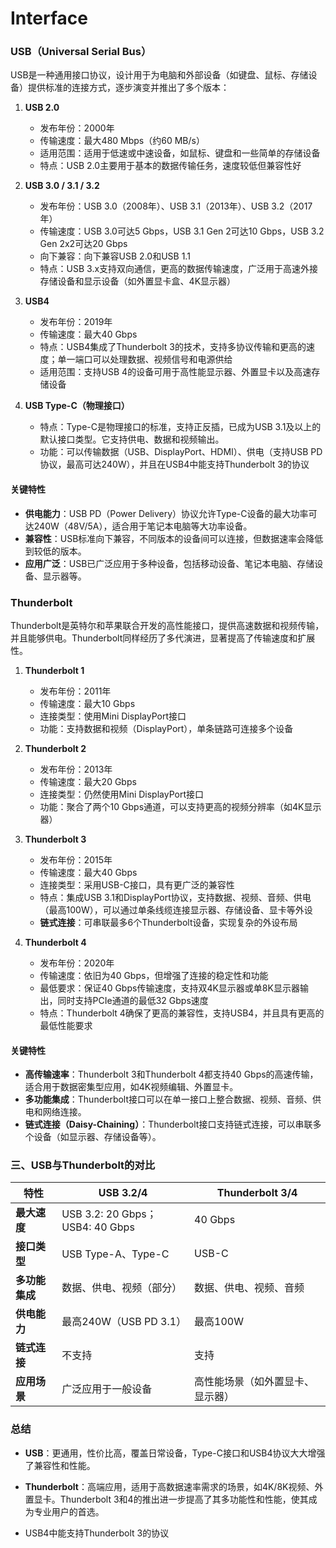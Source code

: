 # Interface

### USB（Universal Serial Bus）

USB是一种通用接口协议，设计用于为电脑和外部设备（如键盘、鼠标、存储设备）提供标准的连接方式，逐步演变并推出了多个版本：

1. **USB 2.0**
   - 发布年份：2000年
   - 传输速度：最大480 Mbps（约60 MB/s）
   - 适用范围：适用于低速或中速设备，如鼠标、键盘和一些简单的存储设备
   - 特点：USB 2.0主要用于基本的数据传输任务，速度较低但兼容性好

2. **USB 3.0 / 3.1 / 3.2**
   - 发布年份：USB 3.0（2008年）、USB 3.1（2013年）、USB 3.2（2017年）
   - 传输速度：USB 3.0可达5 Gbps，USB 3.1 Gen 2可达10 Gbps，USB 3.2 Gen 2x2可达20 Gbps
   - 向下兼容：向下兼容USB 2.0和USB 1.1
   - 特点：USB 3.x支持双向通信，更高的数据传输速度，广泛用于高速外接存储设备和显示设备（如外置显卡盒、4K显示器）

3. **USB4**
   - 发布年份：2019年
   - 传输速度：最大40 Gbps
   - 特点：USB4集成了Thunderbolt 3的技术，支持多协议传输和更高的速度；单一端口可以处理数据、视频信号和电源供给
   - 适用范围：支持USB 4的设备可用于高性能显示器、外置显卡以及高速存储设备

4. **USB Type-C（物理接口）**
   - 特点：Type-C是物理接口的标准，支持正反插，已成为USB 3.1及以上的默认接口类型。它支持供电、数据和视频输出。
   - 功能：可以传输数据（USB、DisplayPort、HDMI）、供电（支持USB PD协议，最高可达240W），并且在USB4中能支持Thunderbolt 3的协议

#### 关键特性
   - **供电能力**：USB PD（Power Delivery）协议允许Type-C设备的最大功率可达240W（48V/5A），适合用于笔记本电脑等大功率设备。
   - **兼容性**：USB标准向下兼容，不同版本的设备间可以连接，但数据速率会降低到较低的版本。
   - **应用广泛**：USB已广泛应用于多种设备，包括移动设备、笔记本电脑、存储设备、显示器等。

### Thunderbolt

Thunderbolt是英特尔和苹果联合开发的高性能接口，提供高速数据和视频传输，并且能够供电。Thunderbolt同样经历了多代演进，显著提高了传输速度和扩展性。

1. **Thunderbolt 1**
   - 发布年份：2011年
   - 传输速度：最大10 Gbps
   - 连接类型：使用Mini DisplayPort接口
   - 功能：支持数据和视频（DisplayPort），单条链路可连接多个设备

2. **Thunderbolt 2**
   - 发布年份：2013年
   - 传输速度：最大20 Gbps
   - 连接类型：仍然使用Mini DisplayPort接口
   - 功能：聚合了两个10 Gbps通道，可以支持更高的视频分辨率（如4K显示器）

3. **Thunderbolt 3**
   - 发布年份：2015年
   - 传输速度：最大40 Gbps
   - 连接类型：采用USB-C接口，具有更广泛的兼容性
   - 特点：集成USB 3.1和DisplayPort协议，支持数据、视频、音频、供电（最高100W），可以通过单条线缆连接显示器、存储设备、显卡等外设
   - **链式连接**：可串联最多6个Thunderbolt设备，实现复杂的外设布局

4. **Thunderbolt 4**
   - 发布年份：2020年
   - 传输速度：依旧为40 Gbps，但增强了连接的稳定性和功能
   - 最低要求：保证40 Gbps传输速度，支持双4K显示器或单8K显示器输出，同时支持PCIe通道的最低32 Gbps速度
   - 特点：Thunderbolt 4确保了更高的兼容性，支持USB4，并且具有更高的最低性能要求

#### 关键特性
   - **高传输速率**：Thunderbolt 3和Thunderbolt 4都支持40 Gbps的高速传输，适合用于数据密集型应用，如4K视频编辑、外置显卡。
   - **多功能集成**：Thunderbolt接口可以在单一接口上整合数据、视频、音频、供电和网络连接。
   - **链式连接（Daisy-Chaining）**：Thunderbolt接口支持链式连接，可以串联多个设备（如显示器、存储设备等）。

### 三、USB与Thunderbolt的对比

| 特性           | USB 3.2/4                       | Thunderbolt 3/4                  |
| -------------- | ------------------------------- | -------------------------------- |
| **最大速度**   | USB 3.2: 20 Gbps；USB4: 40 Gbps | 40 Gbps                          |
| **接口类型**   | USB Type-A、Type-C              | USB-C                            |
| **多功能集成** | 数据、供电、视频（部分）        | 数据、供电、视频、音频           |
| **供电能力**   | 最高240W（USB PD 3.1）          | 最高100W                         |
| **链式连接**   | 不支持                          | 支持                             |
| **应用场景**   | 广泛应用于一般设备              | 高性能场景（如外置显卡、显示器） |

### 总结
- **USB**：更通用，性价比高，覆盖日常设备，Type-C接口和USB4协议大大增强了兼容性和性能。
- **Thunderbolt**：高端应用，适用于高数据速率需求的场景，如4K/8K视频、外置显卡。Thunderbolt 3和4的推出进一步提高了其多功能性和性能，使其成为专业用户的首选。

- USB4中能支持Thunderbolt 3的协议